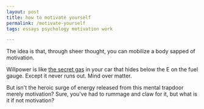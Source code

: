 ```yaml
---
layout: post
title: how to motivate yourself
permalink: /motivate-yourself
tags: essays psychology motivation work

---
```


The idea is that, through sheer thought, you can mobilize a body sapped of motivation.
<!--more-->
Willpower is like [the secret gas](https://youtu.be/TuEdU_lrtZk) in your car that hides below the E on the fuel gauge.
Except it never runs out.
Mind over matter.

But isn't the heroic surge of energy released from this mental trapdoor merely motivation?
Sure, you've had to rummage and claw for it, but what is it if not motivation?